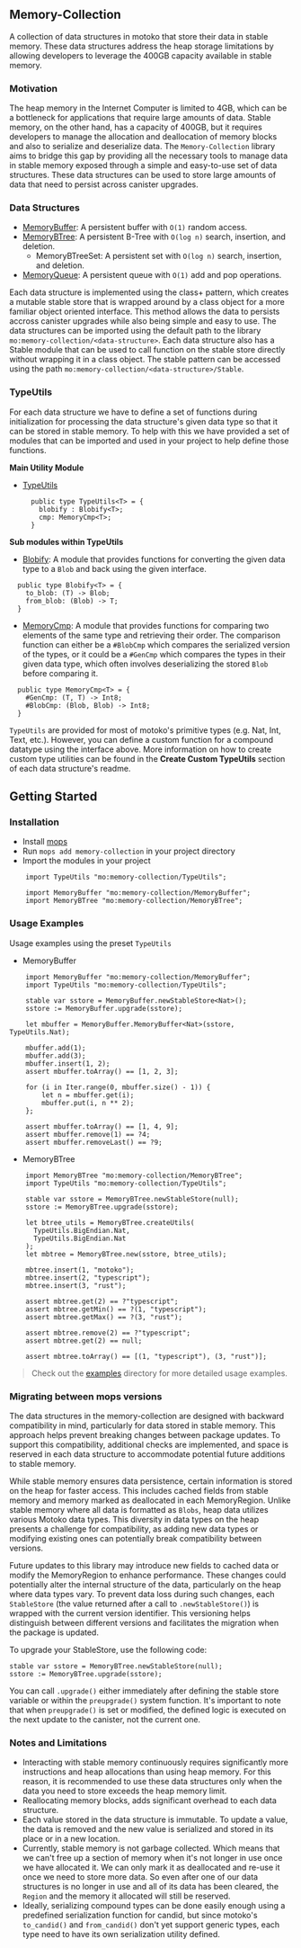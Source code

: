 ## Memory-Collection

A collection of data structures in motoko that store their data in stable memory.
These data structures address the heap storage limitations by allowing developers to leverage the 400GB capacity available in stable memory.

### Motivation

The heap memory in the Internet Computer is limited to 4GB, which can be a bottleneck for applications that require large amounts of data. Stable memory, on the other hand, has a capacity of 400GB, but it requires developers to manage the allocation and deallocation of memory blocks and also to serialize and deserialize data. The `Memory-Collection` library aims to bridge this gap by providing all the necessary tools to manage data in stable memory exposed through a simple and easy-to-use set of data structures. These data structures can be used to store large amounts of data that need to persist across canister upgrades.

### Data Structures

- [MemoryBuffer](./src/MemoryBuffer/readme.md): A persistent buffer with `O(1)` random access.
- [MemoryBTree](./src/MemoryBTree/readme.md): A persistent B-Tree with `O(log n)` search, insertion, and deletion.
  - MemoryBTreeSet: A persistent set with `O(log n)` search, insertion, and deletion.
- [MemoryQueue](./src/MemoryQueue/readme.md): A persistent queue with `O(1)` add and pop operations.

Each data structure is implemented using the class+ pattern, which creates a mutable stable store that is wrapped around by a class object for a more familiar object oriented interface. This method allows the data to persists accross canister upgrades while also being simple and easy to use.
The data structures can be imported using the default path to the library `mo:memory-collection/<data-structure>`.
Each data structure also has a Stable module that can be used to call function on the stable store directly without wrapping it in a class object. The stable pattern can be accessed using the path `mo:memory-collection/<data-structure>/Stable`.

### TypeUtils

For each data structure we have to define a set of functions during initialization for processing the data structure's given data type so that it can be stored in stable memory.
To help with this we have provided a set of modules that can be imported and used in your project to help define those functions.

**Main Utility Module**

- [TypeUtils](./src/TypeUtils/lib.mo)

  ```motoko
    public type TypeUtils<T> = {
      blobify : Blobify<T>;
      cmp: MemoryCmp<T>;
    }
  ```

**Sub modules within TypeUtils**

- [Blobify](./src/TypeUtils/Blobify.mo): A module that provides functions for converting the given data type to a `Blob` and back using the given interface.

```motoko
  public type Blobify<T> = {
    to_blob: (T) -> Blob;
    from_blob: (Blob) -> T;
  }
```

- [MemoryCmp](./src/TypeUtils/MemoryCmp.mo): A module that provides functions for comparing two elements of the same type and retrieving their order. The comparison function can either be a `#BlobCmp` which compares the serialized version of the types, or it could be a `#GenCmp` which compares the types in their given data type, which often involves deserializing the stored `Blob` before comparing it.

```motoko
  public type MemoryCmp<T> = {
    #GenCmp: (T, T) -> Int8;
    #BlobCmp: (Blob, Blob) -> Int8;
  }
```

`TypeUtils` are provided for most of motoko's primitive types (e.g. Nat, Int, Text, etc.). However, you can define a custom function for a compound datatype using the interface above.
More information on how to create custom type utilities can be found in the **Create Custom TypeUtils** section of each data structure's readme.

## Getting Started

### Installation

- Install [mops](https://docs.mops.one/quick-start)
- Run `mops add memory-collection` in your project directory
- Import the modules in your project

```motoko
    import TypeUtils "mo:memory-collection/TypeUtils";

    import MemoryBuffer "mo:memory-collection/MemoryBuffer";
    import MemoryBTree "mo:memory-collection/MemoryBTree";
```

### Usage Examples

Usage examples using the preset `TypeUtils`

- MemoryBuffer

```motoko
    import MemoryBuffer "mo:memory-collection/MemoryBuffer";
    import TypeUtils "mo:memory-collection/TypeUtils";

    stable var sstore = MemoryBuffer.newStableStore<Nat>();
    sstore := MemoryBuffer.upgrade(sstore);

    let mbuffer = MemoryBuffer.MemoryBuffer<Nat>(sstore, TypeUtils.Nat);

    mbuffer.add(1);
    mbuffer.add(3);
    mbuffer.insert(1, 2);
    assert mbuffer.toArray() == [1, 2, 3];

    for (i in Iter.range(0, mbuffer.size() - 1)) {
        let n = mbuffer.get(i);
        mbuffer.put(i, n ** 2);
    };

    assert mbuffer.toArray() == [1, 4, 9];
    assert mbuffer.remove(1) == ?4;
    assert mbuffer.removeLast() == ?9;
```

- MemoryBTree

```motoko
    import MemoryBTree "mo:memory-collection/MemoryBTree";
    import TypeUtils "mo:memory-collection/TypeUtils";

    stable var sstore = MemoryBTree.newStableStore(null);
    sstore := MemoryBTree.upgrade(sstore);

    let btree_utils = MemoryBTree.createUtils(
      TypeUtils.BigEndian.Nat,
      TypeUtils.BigEndian.Nat
    );
    let mbtree = MemoryBTree.new(sstore, btree_utils);

    mbtree.insert(1, "motoko");
    mbtree.insert(2, "typescript");
    mbtree.insert(3, "rust");

    assert mbtree.get(2) == ?"typescript";
    assert mbtree.getMin() == ?(1, "typescript");
    assert mbtree.getMax() == ?(3, "rust");

    assert mbtree.remove(2) == ?"typescript";
    assert mbtree.get(2) == null;

    assert mbtree.toArray() == [(1, "typescript"), (3, "rust")];
```

> Check out the [examples](./examples) directory for more detailed usage examples.

### Migrating between mops versions

The data structures in the memory-collection are designed with backward compatibility in mind, particularly for data stored in stable memory. This approach helps prevent breaking changes between package updates. To support this compatibility, additional checks are implemented, and space is reserved in each data structure to accommodate potential future additions to stable memory.

While stable memory ensures data persistence, certain information is stored on the heap for faster access. This includes cached fields from stable memory and memory marked as deallocated in each MemoryRegion. Unlike stable memory where all data is formatted as `Blobs`, heap data utilizes various Motoko data types. This diversity in data types on the heap presents a challenge for compatibility, as adding new data types or modifying existing ones can potentially break compatibility between versions.

Future updates to this library may introduce new fields to cached data or modify the MemoryRegion to enhance performance. These changes could potentially alter the internal structure of the data, particularly on the heap where data types vary. To prevent data loss during such changes, each `StableStore` (the value returned after a call to `.newStableStore()`) is wrapped with the current version identifier. This versioning helps distinguish between different versions and facilitates the migration when the package is updated.

To upgrade your StableStore, use the following code:

```motoko
stable var sstore = MemoryBTree.newStableStore(null);
sstore := MemoryBTree.upgrade(sstore);
```

You can call `.upgrade()` either immediately after defining the stable store variable or within the `preupgrade()` system function. It's important to note that when `preupgrade()` is set or modified, the defined logic is executed on the next update to the canister, not the current one.

### Notes and Limitations

- Interacting with stable memory continuously requires significantly more instructions and heap allocations than using heap memory. For this reason, it is recommended to use these data structures only when the data you need to store exceeds the heap memory limit.
- Reallocating memory blocks, adds significant overhead to each data structure.
- Each value stored in the data structure is immutable. To update a value, the data is removed and the new value is serialized and stored in its place or in a new location.
- Currently, stable memory is not garbage collected. Which means that we can't free up a section of memory when it's not longer in use once we have allocated it. We can only mark it as deallocated and re-use it once we need to store more data. So even after one of our data structures is no longer in use and all of its data has been cleared, the `Region` and the memory it allocated will still be reserved.
- Ideally, serializing compound types can be done easily enough using a predefined serialization function for candid, but since motoko's `to_candid()` and `from_candid()` don't yet support generic types, each type need to have its own serialization utility defined.
